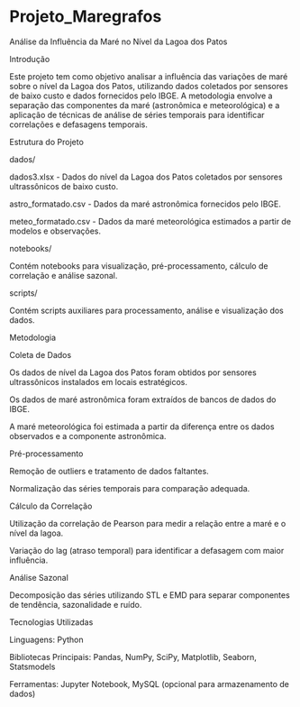 # Projeto_Maregrafos

Análise da Influência da Maré no Nível da Lagoa dos Patos

Introdução

Este projeto tem como objetivo analisar a influência das variações de maré sobre o nível da Lagoa dos Patos, utilizando dados coletados por sensores de baixo custo e dados fornecidos pelo IBGE. A metodologia envolve a separação das componentes da maré (astronômica e meteorológica) e a aplicação de técnicas de análise de séries temporais para identificar correlações e defasagens temporais.

Estrutura do Projeto

dados/

dados3.xlsx - Dados do nível da Lagoa dos Patos coletados por sensores ultrassônicos de baixo custo.

astro_formatado.csv - Dados da maré astronômica fornecidos pelo IBGE.

meteo_formatado.csv - Dados da maré meteorológica estimados a partir de modelos e observações.

notebooks/

Contém notebooks para visualização, pré-processamento, cálculo de correlação e análise sazonal.

scripts/

Contém scripts auxiliares para processamento, análise e visualização dos dados.

Metodologia

Coleta de Dados

Os dados de nível da Lagoa dos Patos foram obtidos por sensores ultrassônicos instalados em locais estratégicos.

Os dados de maré astronômica foram extraídos de bancos de dados do IBGE.

A maré meteorológica foi estimada a partir da diferença entre os dados observados e a componente astronômica.

Pré-processamento

Remoção de outliers e tratamento de dados faltantes.

Normalização das séries temporais para comparação adequada.

Cálculo da Correlação

Utilização da correlação de Pearson para medir a relação entre a maré e o nível da lagoa.

Variação do lag (atraso temporal) para identificar a defasagem com maior influência.

Análise Sazonal

Decomposição das séries utilizando STL e EMD para separar componentes de tendência, sazonalidade e ruído.

Tecnologias Utilizadas

Linguagens: Python

Bibliotecas Principais: Pandas, NumPy, SciPy, Matplotlib, Seaborn, Statsmodels

Ferramentas: Jupyter Notebook, MySQL (opcional para armazenamento de dados)

